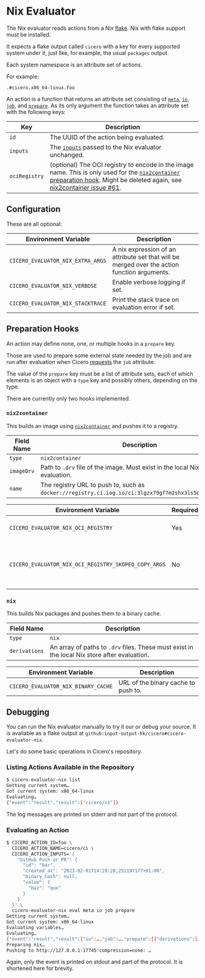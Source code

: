 # Nix Evaluator

The Nix evaluator reads actions from a Nix [flake](https://nixos.wiki/wiki/Flakes).
Nix with flake support must be installed.

It expects a flake output called `cicero` with a key for every supported system under it,
just like, for example, the usual `packages` output.

Each system namespace is an attribute set of actions.

For example:

	.#cicero.x86_64-linux.foo

An action is a function that returns an attribute set consisting of [`meta`](action.md#meta), [`io`](action.md#io), [`job`](action.md#job), and [`prepare`](#preparation-hooks).
As its only argument the function takes an attribute set with the following keys:

| Key           | Description                                                                                                                                                                                                                                     |
|---------------|-------------------------------------------------------------------------------------------------------------------------------------------------------------------------------------------------------------------------------------------------|
| `id`          | The UUID of the action being evaluated.                                                                                                                                                                                                         |
| `inputs`      | The [`inputs`](evaluator.md#environment-variables) passed to the Nix evaluator unchanged.                                                                                                                                                       |
| `ociRegistry` | (optional) The OCI registry to encode in the image name. This is only used for the [`nix2container` preparation hook](#nix2container). Might be deleted again, see [nix2container issue #61](https://github.com/nlewo/nix2container/issues/61). |

## Configuration

These are all optional:

| Environment Variable              | Description                                                                                  |
|-----------------------------------|----------------------------------------------------------------------------------------------|
| `CICERO_EVALUATOR_NIX_EXTRA_ARGS` | A nix expression of an attribute set that will be merged over the action function arguments. |
| `CICERO_EVALUATOR_NIX_VERBOSE`    | Enable verbose logging if set.                                                               |
| `CICERO_EVALUATOR_NIX_STACKTRACE` | Print the stack trace on evaluation error if set.                                            |

## Preparation Hooks

An action may define none, one, or multiple hooks in a `prepare` key.

Those are used to prepare some external state needed by the job
and are run after evaluation when Cicero [requests](evaluator.md#command-line-arguments) the `job` attribute.

The value of the `prepare` key must be a list of attribute sets,
each of which elements is an object with a `type` key and possibly others, depending on the type.

There are currently only two hooks implemented.

### `nix2container`

This builds an image using [`nix2container`](https://github.com/nlewo/nix2container) and pushes it to a registry.

| Field Name | Description                                                                                             |
|------------|---------------------------------------------------------------------------------------------------------|
| `type`     | `nix2container`                                                                                         |
| `imageDrv` | Path to `.drv` file of the image. Must exist in the local Nix store after evaluation.                   |
| `name`     | The registry URL to push to, such as `docker://registry.ci.iog.io/ci:3lgzx79gf7m2shx3ls5dwd09kpwsibpp`. |

| Environment Variable                                 | Required | Description                                     |
|------------------------------------------------------|----------|-------------------------------------------------|
| `CICERO_EVALUATOR_NIX_OCI_REGISTRY`                  | Yes      | URL of the OCI registry to push to.             |
| `CICERO_EVALUATOR_NIX_OCI_REGISTRY_SKOPEO_COPY_ARGS` | No       | Extra command line arguments for `skopeo copy`. |

### `nix`

This builds Nix packages and pushes them to a binary cache.

| Field Name    | Description                                                                                  |
|---------------|----------------------------------------------------------------------------------------------|
| `type`        | `nix`                                                                                        |
| `derivations` | An array of paths to `.drv` files. These must exist in the local Nix store after evaluation. |

| Environment Variable                | Description                         |
|-------------------------------------|-------------------------------------|
| `CICERO_EVALUATOR_NIX_BINARY_CACHE` | URL of the binary cache to push to. |

## Debugging

You can run the Nix evaluator manually to try it our or debug your source.
It is available as a flake output at `github:input-output-hk/cicero#cicero-evaluator-nix`.

Let's do some basic operations in Cicero's repository.

### Listing Actions Available in the Repository

```sh
$ cicero-evaluator-nix list
Getting current system…
Got current system: x86_64-linux
Evaluating…
{"event":"result","result":["cicero/ci"]}
```

The log messages are printed on stderr and not part of the protocol.

### Evaluating an Action

```sh
$ CICERO_ACTION_ID=foo \
  CICERO_ACTION_NAME=cicero/ci \
  CICERO_ACTION_INPUTS='{
    "GitHub Push or PR": {
      "id": "bar",
      "created_at": "2023-02-01T14:29:28,251197177+01:00",
      "binary_hash": null,
      "value": {
        "baz": "qux"
      }
    }
  }' \
  cicero-evaluator-nix eval meta io job prepare
Getting current system…
Got current system: x86_64-linux
Evaluating variables…
Evaluating…
{"event":"result","result":{"io":…,"job":…,"prepare":[{"derivations":[…],"type":"nix"}]}}
Preparing nix…
Pushing to http://127.0.0.1:17745?compression=none: …
```

Again, only the event is printed on stdout and part of the protocol.
It is shortened here for brevity.
